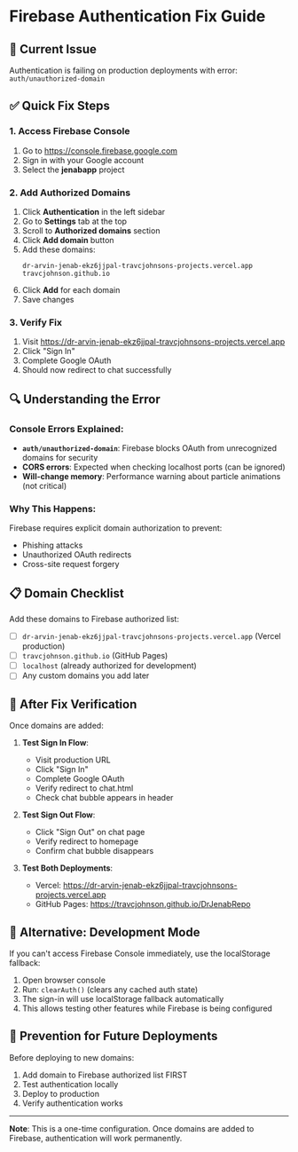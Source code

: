 # Firebase Authentication Fix Guide

## 🚨 Current Issue
Authentication is failing on production deployments with error: `auth/unauthorized-domain`

## ✅ Quick Fix Steps

### 1. Access Firebase Console
1. Go to https://console.firebase.google.com
2. Sign in with your Google account
3. Select the **jenabapp** project

### 2. Add Authorized Domains
1. Click **Authentication** in the left sidebar
2. Go to **Settings** tab at the top
3. Scroll to **Authorized domains** section
4. Click **Add domain** button
5. Add these domains:
   ```
   dr-arvin-jenab-ekz6jjpal-travcjohnsons-projects.vercel.app
   travcjohnson.github.io
   ```
6. Click **Add** for each domain
7. Save changes

### 3. Verify Fix
1. Visit https://dr-arvin-jenab-ekz6jjpal-travcjohnsons-projects.vercel.app
2. Click "Sign In"
3. Complete Google OAuth
4. Should now redirect to chat successfully

## 🔍 Understanding the Error

### Console Errors Explained:
- **`auth/unauthorized-domain`**: Firebase blocks OAuth from unrecognized domains for security
- **CORS errors**: Expected when checking localhost ports (can be ignored)
- **Will-change memory**: Performance warning about particle animations (not critical)

### Why This Happens:
Firebase requires explicit domain authorization to prevent:
- Phishing attacks
- Unauthorized OAuth redirects
- Cross-site request forgery

## 📋 Domain Checklist

Add these domains to Firebase authorized list:

- [ ] `dr-arvin-jenab-ekz6jjpal-travcjohnsons-projects.vercel.app` (Vercel production)
- [ ] `travcjohnson.github.io` (GitHub Pages)
- [ ] `localhost` (already authorized for development)
- [ ] Any custom domains you add later

## 🎯 After Fix Verification

Once domains are added:

1. **Test Sign In Flow**:
   - Visit production URL
   - Click "Sign In"
   - Complete Google OAuth
   - Verify redirect to chat.html
   - Check chat bubble appears in header

2. **Test Sign Out Flow**:
   - Click "Sign Out" on chat page
   - Verify redirect to homepage
   - Confirm chat bubble disappears

3. **Test Both Deployments**:
   - Vercel: https://dr-arvin-jenab-ekz6jjpal-travcjohnsons-projects.vercel.app
   - GitHub Pages: https://travcjohnson.github.io/DrJenabRepo

## 🔧 Alternative: Development Mode

If you can't access Firebase Console immediately, use the localStorage fallback:

1. Open browser console
2. Run: `clearAuth()` (clears any cached auth state)
3. The sign-in will use localStorage fallback automatically
4. This allows testing other features while Firebase is being configured

## 📝 Prevention for Future Deployments

Before deploying to new domains:
1. Add domain to Firebase authorized list FIRST
2. Test authentication locally
3. Deploy to production
4. Verify authentication works

---

**Note**: This is a one-time configuration. Once domains are added to Firebase, authentication will work permanently.